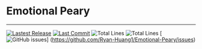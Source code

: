 # Emotional Peary
---
[![Lastest Release](https://img.shields.io/github/v/release/Ryan-Huang1/Emotional-Peary.svg)](https://github.com/Ryan-Huang1/Emotional-Peary/releases) [![Last Commit](https://img.shields.io/github/last-commit/Ryan-Huang1/Emotional-Peary.svg)](https://github.com/Ryan-Huang1/Emotional-Peary/commits/master) ![Total Lines](https://img.shields.io/tokei/lines/github/Ryan-Huang1/Emotional-Peary.svg) ![Total Lines](https://img.shields.io/github/languages/code-size/Ryan-Huang1/Emotional-Peary.svg) [![GitHub issues](https://img.shields.io/github/issues/Ryan-Huang1/Emotional-Peary?color=yellow)] (https://github.com/Ryan-Huang1/Emotional-Peary/issues)
